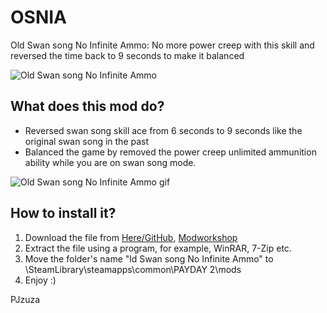 # OSNIA
Old Swan song No Infinite Ammo: No more power creep with this skill and reversed the time back to 9 seconds to make it balanced  

![Old Swan song No Infinite Ammo](https://i.imgur.com/gwYef9E.png)
## What does this mod do?  
- Reversed swan song skill ace from 6 seconds to 9 seconds like the original swan song in the past
- Balanced the game by removed the power creep unlimited ammunition ability while you are on swan song mode. 

![Old Swan song No Infinite Ammo gif](https://thumbs.gfycat.com/BonyUnsteadyHorsemouse-size_restricted.gif)  

## How to install it?  
1. Download the file from [Here/GitHub](https://github.com/PJzuza/OSNIA), [Modworkshop](https://modworkshop.net/mydownloads.php?action=view_down&did=21900)  
2. Extract the file using a program, for example, WinRAR, 7-Zip etc.  
3. Move the folder's name "ld Swan song No Infinite Ammo" to \SteamLibrary\steamapps\common\PAYDAY 2\mods  
4. Enjoy :)  
  
PJzuza  
